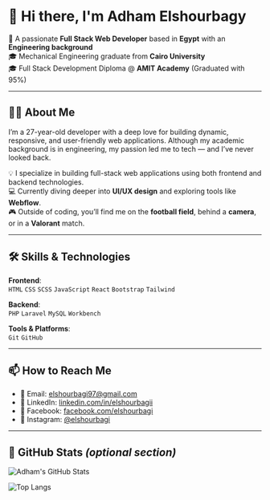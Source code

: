 # 👋 Hi there, I'm Adham Elshourbagy

🎯 A passionate **Full Stack Web Developer** based in **Egypt** with an **Engineering background**  
🎓 Mechanical Engineering graduate from **Cairo University**  
🎓 Full Stack Development Diploma @ **AMIT Academy** (Graduated with 95%)

---

## 🧑‍💻 About Me

I’m a 27-year-old developer with a deep love for building dynamic, responsive, and user-friendly web applications. Although my academic background is in engineering, my passion led me to tech — and I’ve never looked back.

💡 I specialize in building full-stack web applications using both frontend and backend technologies.  
💻 Currently diving deeper into **UI/UX design** and exploring tools like **Webflow**.  
🎮 Outside of coding, you’ll find me on the **football field**, behind a **camera**, or in a **Valorant** match.

---

## 🛠️ Skills & Technologies

**Frontend**:  
`HTML` `CSS` `SCSS` `JavaScript` `React` `Bootstrap` `Tailwind`

**Backend**:  
`PHP` `Laravel` `MySQL` `Workbench`

**Tools & Platforms**:  
`Git` `GitHub`

---

## 📫 How to Reach Me

- 📧 Email: [elshourbagi97@gmail.com](mailto:elshourbagi97@gmail.com)  
- 💼 LinkedIn: [linkedin.com/in/elshourbagii](https://www.linkedin.com/in/elshourbagii?utm_source=share&utm_campaign=share_via&utm_content=profile&utm_medium=ios_app)  
- 📘 Facebook: [facebook.com/elshourbagi](https://www.facebook.com/share/1MmuYNZidt/?mibextid=wwXIfr)  
- 📸 Instagram: [@elshourbagi](https://www.instagram.com/elshourbagi?igsh=aHA2MTJsdG13cGw0&utm_source=qr)

---

## 📌 GitHub Stats *(optional section)*

![Adham's GitHub Stats](https://github-readme-stats.vercel.app/api?username=elshourbagi97&show_icons=true&theme=react)

![Top Langs](https://github-readme-stats.vercel.app/api/top-langs/?username=elshourbagi97&layout=compact&theme=react)
